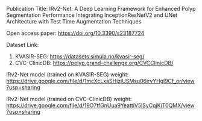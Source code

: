 Publication Title: IRv2-Net: A Deep Learning Framework for Enhanced Polyp Segmentation Performance Integrating InceptionResNetV2 and UNet Architecture with Test Time Augmentation Techniques

Open access paper: https://doi.org/10.3390/s23187724

Dataset Link: 
1) KVASIR-SEG: https://datasets.simula.no/kvasir-seg/
2) CVC-ClinicDB: https://polyp.grand-challenge.org/CVCClinicDB/

IRv2-Net model (trained on KVASIR-SEG) weight:  
https://drive.google.com/file/d/1mcXcLxaSHjziUSMsu06irvYHgl9Cf_or/view?usp=sharing

IRv2-Net model (trained on CVC-ClinicDB) weight:  
https://drive.google.com/file/d/19O7tfGnUua9YeattiV5lSyCqjKiT0QMX/view?usp=sharing
